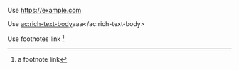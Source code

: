 Use <https://example.com>

Use <ac:rich-text-body>aaa</ac:rich-text-body>

Use footnotes link [^1]  
[^1]: a footnote link